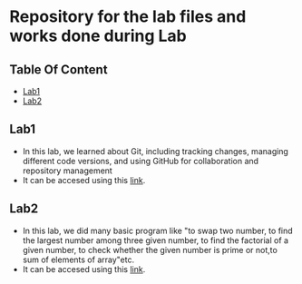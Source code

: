 # Repository for the lab files and works done during Lab

## Table Of Content
- [Lab1](#lab1)
- [Lab2](#lab2)



## Lab1
- In this lab, we learned about Git, including tracking changes, managing different code versions, and using GitHub for collaboration and repository management
- It can be accesed using this [link](https://github.com/nabraj3181/.net_lab_reports/tree/main/lab1).

## Lab2
- In this lab, we did many basic program like "to swap two number, to find the largest number among three given number, to find the factorial of a given number, to check whether the given number is prime or not,to sum of elements of array"etc.
- It can be accesed using this [link](https://github.com/nabraj3181/.net_lab_reports/tree/main/lab2).


